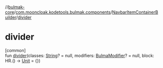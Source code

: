 //[bulmak-core](../../../index.md)/[com.mooncloak.kodetools.bulmak.components](../index.md)/[NavbarItemContainerBuilder](index.md)/[divider](divider.md)

# divider

[common]\
fun [divider](divider.md)(classes: [String](https://kotlinlang.org/api/core/kotlin-stdlib/kotlin/-string/index.html)? = null, modifiers: [BulmaModifier](../../com.mooncloak.kodetools.bulmak.modifier/-bulma-modifier/index.md)? = null, block: HR.() -&gt; [Unit](https://kotlinlang.org/api/core/kotlin-stdlib/kotlin/-unit/index.html) = {})
